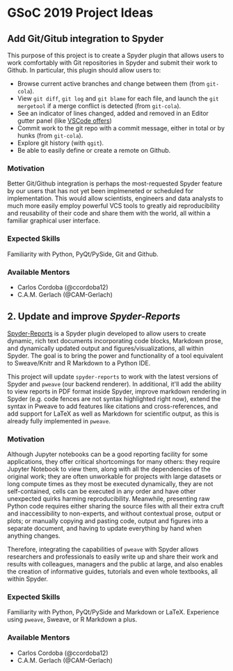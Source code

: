 # GSoC 2019 Project Ideas

## Add Git/Gitub integration to Spyder

This purpose of this project is to create a Spyder plugin that allows users to work comfortably with Git repositories in Spyder and submit their work to Github. In particular, this plugin should allow users to:

* Browse current active branches and change between them (from `git-cola`).
* View `git diff`, `git log` and `git blame` for each file, and launch the `git mergetool` if a merge conflict is detected (from `git-cola`).
* See an indicator of lines changed, added and removed in an Editor gutter panel (like [VSCode offers](https://code.visualstudio.com/docs/editor/versioncontrol#_gutter-indicators))
* Commit work to the git repo with a commit message, either in total or by hunks (from `git-cola`).
* Explore git history (with `qgit`).
* Be able to easily define or create a remote on Github.


### Motivation

Better Git/Github integration is perhaps the most-requested Spyder feature by our users that has not yet been implmeneted or scheduled for implementation. This would allow scientists, engineers and data analysts to much more easily employ powerful VCS tools to greatly aid reproducibility and reusability of their code and share them with the world, all within a familiar graphical user interface.

### Expected Skills

Familiarity with Python, PyQt/PySide, Git and Github.

### Available Mentors

* Carlos Cordoba (@ccordoba12)
* C.A.M. Gerlach (@CAM-Gerlach)


## 2. Update and improve *Spyder-Reports*

[Spyder-Reports](https://github.com/spyder-ide/spyder-reports) is a Spyder plugin developed to allow users to create dynamic, rich text documents incorporating code blocks, Markdown prose, and dynamically updated output and figures/visualizations, all within Spyder. The goal is to bring the power and functionality of a tool equivalent to Sweave/Knitr and R Markdown to a Python IDE.

This project will update `spyder-reports` to work with the latest versions of Spyder and ``pweave`` (our backend renderer). In additional, it'll add the ability to view reports in PDF format inside Spyder, improve markdown rendering in Spyder (e.g. code fences are not syntax highlighted right now), extend the syntax in Pweave to add features like citations and cross-references, and add support for LaTeX as well as Markdown for scientific output, as this is already fully implemented in ``pweave``.

### Motivation

Although Jupyter notebooks can be a good reporting facility for some applications, they offer critical shortcomings for many others: they require Jupyter Notebook to view them, along with all the dependencies of the original work; they are often unworkable for projects with large datasets or long compute times as they most be executed dynamically, they are not self-contained, cells can be executed in any order and have other unexpected quirks harming reproducibility. Meanwhile, presenting raw Python code requires either sharing the source files with all their extra cruft and inaccessibility to non-experts, and without contextual prose, output or plots; or manually copying and pasting code, output and figures into a separate document, and having to update everything by hand when anything changes.

Therefore, integrating the capabilities of ``pweave`` with Spyder allows researchers and professionals to easily write up and share their work and results with colleagues, managers and the public at large, and also enables the creation of informative guides, tutorials and even whole textbooks, all within Spyder.

### Expected Skills

Familiarity with Python, PyQt/PySide and Markdown or LaTeX. Experience using ``pweave``, Sweave, or R Markdown a plus.

### Available Mentors

* Carlos Cordoba (@ccordoba12)
* C.A.M. Gerlach (@CAM-Gerlach)